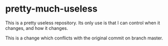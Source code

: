 # pretty-much-useless

This is a pretty useless repository. Its only use is that I can
control when it changes, and how it changes.

This is a change which conflicts with the original commit on
branch master.

